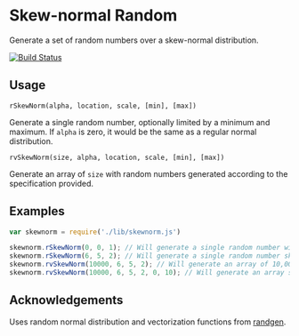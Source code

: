 # Skew-normal Random
Generate a set of random numbers over a skew-normal distribution.

[![Build Status](https://travis-ci.org/benmurden/skew-normal-random.svg?branch=master)](https://travis-ci.org/benmurden/skew-normal-random)

## Usage

`rSkewNorm(alpha, location, scale, [min], [max])`

Generate a single random number, optionally limited by a minimum and maximum. If `alpha` is zero, it would be the same as a regular normal distribution.

`rvSkewNorm(size, alpha, location, scale, [min], [max])`

Generate an array of `size` with random numbers generated according to the specification provided.

## Examples

```javascript
var skewnorm = require('./lib/skewnorm.js')

skewnorm.rSkewNorm(0, 0, 1); // Will generate a single random number with no skew.
skewnorm.rSkewNorm(6, 5, 2); // Will generate a single random number skewed such that the mean is 7, rather than 5.
skewnorm.rvSkewNorm(10000, 6, 5, 2); // Will generate an array of 10,000 values with the above properties.
skewnorm.rvSkewNorm(10000, 6, 5, 2, 0, 10); // Will generate an array similar to the above, but with a minimum value of 0 and maximum of 10.
```

## Acknowledgements
Uses random normal distribution and vectorization functions from [randgen](https://github.com/robbrit/randgen).